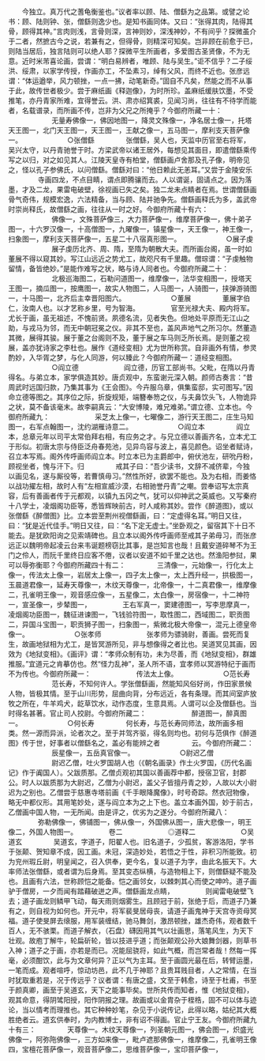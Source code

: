 <!-- { "loadSidebar": true } -->
　　今独立。真万代之蓍龟衡鉴也。”议者率以顾、陆、僧繇为之品第。或譬之论书：顾、陆则钟、张，僧繇则逸少也。是知书画同体。又曰：“张得其肉，陆得其骨，顾得其神。”言肉则浅，言骨则深，言神则妙，深浅神妙，不有间乎？探微虽介于二者，然摭古今之说，若兼有之，但得骨，则精深可知矣。岂非顾在前愈于已，则陆当居后，独言陆则可以绝人耶？探微平生所画者，多爱图古圣贤像，不为无意。近时米芾喜论画，尝谓：“明白易辨者，唯顾、陆与吴生。”讵不信乎？二子绥洪、绥肃，以家学传授，作画亦工，不坠素习，绰有父风，而终不近也。张彦远谓：“体运遒举，风力顿挫，一点一拂，动笔新奇。”固自不凡矣，然能之而不从事于此，故传世者极少。尝于麻纸画《释迦像》，为时所珍。盖麻纸缓肤饮墨，不受推笔，亦丹青家所难，宜得誉云。洪、肃亦绍箕裘，见闻习尚，往往有不待学而能者，名载谱录，而所画不传，岂非为父兄之所掩乎？今御府所藏一十：
　　
　　　　无量寿佛像一，佛因地图一，降灵文殊像一，净名居士像一，托塔天王图一，北门天王图一，天王图一，王献之像一，五马图一，摩利支天菩萨像一。
　　
　　　　○张僧繇
　　
　　张僧繇，吴人也，天监中历官至右将军，吴兴太守，以丹青驰誉于时。方梁武帝以诸王居外，每想见其面目，即遣僧繇乘传写之以归，对之如见其人。江陵天皇寺有柏堂，僧繇画卢舍那及孔子像，明帝见之，怪以孔子参佛氏，以问僧繇。僧繇对曰：“他日赖此无恙耳。”又尝于金陵安乐
　　
　　寺画四龙，不点目睛，谓点即腾骧而去。人以谓诞，固请点之。因为落墨，才及二龙，果雷电破壁，徐视画已失之矣。独二龙未点睛者在焉。世谓僧繇画骨气奇伟，规模宏逸，六法精备，当与顾、陆并驰争先。僧繇画释氏为多，盖武帝时崇尚释氏，故僧繇之画，往往从一时之好。今御府所藏十有六：
　　
　　　　佛像一，文殊菩萨像三，大力菩萨像一，维摩菩萨像一，佛十弟子图一，十六罗汉像一，十高僧图一，九曜像一，镇星像一，天王像一，神王像一，扫象图一，摩利支天菩萨像一，五星二十八宿真形图一。
　　
　　　　○展子虔
　　
　　　　展子虔历北齐、周、隋，至隋为朝散大夫。而所画台阁，虽一时如董展不得以窥其妙。写江山远近之势尤工，故咫尺有千里趣。僧琮谓：“子虔触物留情，备皆绝妙。”是能作难写之状，略与诗人同者也。今御府所藏二十：
　　
　　　　北极巡海图二，石勒问道图一，维摩像一，法华变相图一，授塔天王图一，摘瓜图一，按鹰图一，故实人物图二，人马图一，人骑图一，挟弹游骑图一，十马图一，北齐后主幸晋阳图六。
　　
　　　　○董展
　　
　　董展字伯仁，汝南人也。以才艺称乡里，号为智海。
　　
　　官至光禄大夫、殿内将军。尤长于画，虽无祖述，不愧前贤。夙德名流，见者失色。但地处平原而无江山之助，与戎马为邻，而无中朝冠冕之仪。非其不至也，盖风声地气之所习尔。然董造其微，展得其骏。展于董之台阁则不及，董于展之车马则乏所长焉。是则董之视展，盖亦犹诗家之李杜也。展作《道经变相》尤为世所称赏。自非画外有情，参灵酌妙，入华胥之梦，与化人同游，何以臻此？今御府所藏一：道经变相图。
　　
　　　　○阎立德
　　
　　　　阎立德，历官工部尚书。父毗，在隋以丹青得名。与弟立本，家学俱造其妙。唐贞观中，东蛮谢元深入朝。颜师古奏言：“昔周武时远国归款，乃集其事为《王会图》。今卉服乌章，俱集蛮邸，实可图写。”因命立德等图之。其序位之际，折旋规矩，端簪奉笏之仪，与夫鼻饮头飞，人物诡异之状，莫不备该毫末。故李嗣真云：“大安博陵，难兄难弟。”谓立德、立本也。今御府所藏九：
　　
　　　　采芝太上像一，七曜像二，游行天王图二，庄生马知图一，右军点翰图一，沈约湖雁诗意二。
　　
　　　　○阎立本
　　
　　阎立本，总章元年以司平太常伯拜右相，有应务之才。与兄立德以善画齐名，立本尤工于形似。初唐太宗与侍臣泛舟春苑池，见异鸟容与波上，喜见颜色。诏坐者赋诗，召立本写焉。阁外传呼画师阎立本。时立本已为主爵郎中，俯伏池左，研吮丹粉，顾视坐者，愧与汗下。归
　　
　　戒其子曰：“吾少读书，文辞不减侪辈，今独以画见名，遂与厮役等，若曹慎毋习。”然性所好，欲罢不能也。及为右相，而姜恪以战功擢左相，故时人有“左相宣威沙漠，右相驰誉丹青”之嘲。尝奉诏写太宗真容，后有善画者传于元都观，以镇九五冈之气，犹可以仰神武之英威也。又写秦府十八学士，凌烟阁功臣等，悉皆辉映前古，时人咸称其妙。尝作《醉道图》，或以张僧繇《醉僧图》比。立本尝至荆州视僧繇画，曰：“定虚得名耳。”明日又往，曰：“犹是近代佳手。”明日又往，曰：“名下定无虚士。”坐卧观之，留宿其下十日不能去。是犹欧阳询之见索靖碑也。且立本以阁外传呼画师至戒其子弟毋习，而张彦远正以魏明帝起凌云台来韦诞题榜窃比其事，是岂知言也哉！且戴安道碎琴不为王门之伶人，而阮千里终日应客不倦，议者以安道不如千里之达也。然渔阳参挝，果可以辱弥衡耶？今御府所藏四十有二：
　　
　　三清像一，元始像一，行化太上像一，传法太上像一，岩居太上像一，四子太上像一，太上西升经一，拱极图一，玉晨道君像一，延寿天尊像一，木纹天尊像一，北帝像一，十二真君像一，维摩像二，孔雀明王像一，观音感应像一，五星像二，太白像一，房宿像一，十二神符一，宣圣像一，步辇图一，
　　
　　王右军真一，窦建德图一，写李思摩真一，凌烟阁功臣图一，魏征进谏图一，飞钱验符图一，取性图二，西域图二，职贡图二，异国斗宝图一，职贡狮子图一，扫象图一，紫微北极大帝像一，混元上德皇帝像一。
　　
　　　　○张孝师
　　
　　　　张孝师为骠骑尉，善画。尝死而复生，故画地狱相为尤工，是皆冥游所见，非与想像得之者比也。吴道冥见其画，因效为《地狱变相》。《画评》谓：“孝师众制有功，未为尽善，而《地狱变相》，群雄推服。”宜道元之肯摹仿也。然“怪力乱神”，圣人所不语，宜孝师以冥游特纪于画而不为传也。今御府所藏一：
　　
　　　　传法太上像。
　　
　　　　○范长寿
　　
　　　　范长寿，不知何许人。学张僧繇画，然能知风俗好尚，作田家景候人物，皆极其情。至于山川形势，屈曲向背，分布远近，各有条理。而其间室庐放牧之所在，牛羊鸡犬，龁草饮水，动作态度，生意具焉。人谓可以企及僧繇也。当时得名甚著。官止司人挍尉。今御府所藏二：
　　
　　　　醉道图一，醉真图一。
　　
　　　　○何长寿
　　
　　何长寿，与范长寿同师法，故所画多相类。然一源而异派，论者次之。至于并驾齐驱，得名则均也。初何与范俱作《醉道图》传于世，好事者以僧繇名之，盖必有能辨之者
　　
　　云。今御府所藏二：
　　
　　　　辰星像一，五岳真官像一。
　　
　　　　○尉迟乙僧
　　
　　　　尉迟乙僧，吐火罗国胡人也（《朝名画录》作土火罗国，《历代名画记》作于阗国人）。父跋质那。乙僧贞观初其国以善画荐中都，授宿卫官，封郡公。时人以跋质那为大尉迟，乙僧为小尉迟，盖父子皆擅丹青之妙，人故以大小尉迟为之别也。乙僧尝于慈惠寺塔前画《千手眼降魔像》，时号奇踪。然衣冠物像，略无中都仪形。其用笔妙处，遂与阎立本为之上下也。盖立本画外国，妙于前古，乙僧画中国人物，一无所闻。由是评之，优劣为之遂分。今御府所藏八：
　　
　　弥勒佛像一，佛铺图一，佛从像一，外国佛从图一，唐大悲像一，明王像二，外国人物图一。
　　
　　卷二
　　
　　　　◎道释二
　　
　　　　○吴道玄
　　
　　吴道玄，字道子，阳翟人也。旧名道子，少孤贫，客游洛阳，学书于张颠、贺知章不成，因工画。未冠，深造妙处，若悟之于性，非积习所能致。初为兖州瑕丘尉，明皇闻之，召入供奉，更今名，复以道子为字，由此名振天下。大率师法张僧繇，或者谓为后身焉。至其变态纵横，与造物相上下，则僧繇疑不能及也。且画有六法，世称顾恺之能备。恺之画邻女，以棘刺其心而使之呻吟。道子画驴于僧房，一夕而闻有踏藉破迸之声。僧繇画龙点睛，
　　
　　则闻雷电破壁飞去；道子画龙则鳞甲飞动，每天雨则烟雾生。且顾冠于前，张绝于后，而道子乃兼有之，则自视为如何也。开元中，将军裴旻居母丧，请道子画鬼神于天宫寺资母冥福。道子使旻屏去缞服，用军装缠结，驰马舞剑，激昂顿挫，雄杰奇伟，观者数千百人，无不骇栗。而道子解衣，（石盘）礴因用其气以壮画思，落笔风生，为天下壮观。故庖丁解牛，轮扁斫轮，皆以技进乎道；而张颠观公孙大娘舞剑器，则草书入神；道子之于画，亦若是而已。况能屈骁将，如此气概，而岂常者哉！然每一挥毫，必须酣饮，此与为文章何异？正以气为主耳。至于画圆光最在后，转臂运墨，一笔而成。观者喧呼，惊动坊邑，此不几于神耶？且贵耳贱目者，人之常情，在当时犹取重若是，况于传远乎？议者谓：有唐之盛，文至于韩愈，诗至于杜甫，书至于颜真卿，画至于吴道玄，天下之能事毕矣。世所共传而知者，惟《地狱变相》，观其命意，得阴骘阳授，阳作阴报之理。故画或以金胄杂于桎梏，固不可以体与迹论，当以情考而理推也。其它种种妙笔，杂见于小说传记，此得以略，姑纪其大概胜绝者云。道玄供奉时，为内教博士，非有诏不得画。官止宁王友。今御府所藏九十有三：
　　
　　天尊像一。木纹天尊像一，列圣朝元图一，佛会图一，炽盛光佛像一，阿弥陁佛像一，三方如来像一，毗卢遮那佛像一，维摩像二，孔雀明王像四，宝檀花菩萨像一，观音菩萨像二，思维菩萨像一，宝印菩萨像一，
　　
